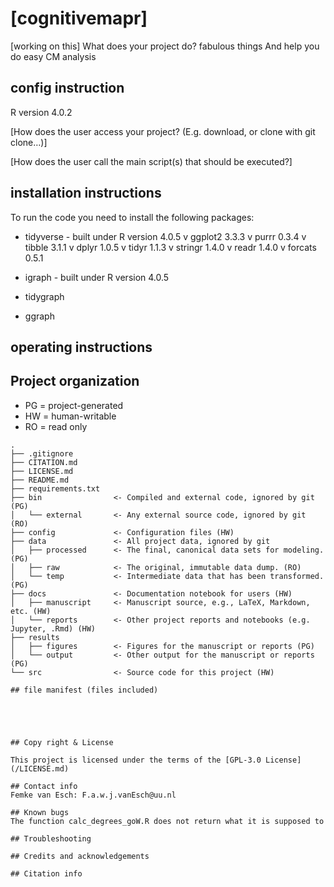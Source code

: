 # [cognitivemapr]
 [working on this]
What does your project do?
fabulous things
And help you do easy CM analysis


## config instruction
R version 4.0.2

[How does the user access your project? (E.g. download, or clone with git clone…)]

[How does the user call the main script(s) that should be executed?]

## installation instructions
To run the code you need to install the following packages:

- tidyverse - built under R version 4.0.5
	v ggplot2 3.3.3     v purrr   0.3.4
	v tibble  3.1.1     v dplyr   1.0.5
	v tidyr   1.1.3     v stringr 1.4.0
	v readr   1.4.0     v forcats 0.5.1
	
- igraph - built under R version 4.0.5
- tidygraph
- ggraph



## operating instructions

## Project organization
- PG = project-generated
- HW = human-writable
- RO = read only
```
.
├── .gitignore
├── CITATION.md
├── LICENSE.md
├── README.md
├── requirements.txt
├── bin                <- Compiled and external code, ignored by git (PG)
│   └── external       <- Any external source code, ignored by git (RO)
├── config             <- Configuration files (HW)
├── data               <- All project data, ignored by git
│   ├── processed      <- The final, canonical data sets for modeling. (PG)
│   ├── raw            <- The original, immutable data dump. (RO)
│   └── temp           <- Intermediate data that has been transformed. (PG)
├── docs               <- Documentation notebook for users (HW)
│   ├── manuscript     <- Manuscript source, e.g., LaTeX, Markdown, etc. (HW)
│   └── reports        <- Other project reports and notebooks (e.g. Jupyter, .Rmd) (HW)
├── results
│   ├── figures        <- Figures for the manuscript or reports (PG)
│   └── output         <- Other output for the manuscript or reports (PG)
└── src                <- Source code for this project (HW)

## file manifest (files included)





## Copy right & License

This project is licensed under the terms of the [GPL-3.0 License](/LICENSE.md)

## Contact info
Femke van Esch: F.a.w.j.vanEsch@uu.nl

## Known bugs
The function calc_degrees_goW.R does not return what it is supposed to

## Troubleshooting

## Credits and acknowledgements

## Citation info
